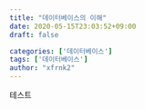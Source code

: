 ```yaml
---
title: "데이터베이스의 이해"
date: 2020-05-15T23:03:52+09:00
draft: false

categories: ['데이터베이스']
tags: ['데이터베이스']
author: "xfrnk2"
---
```

테스트